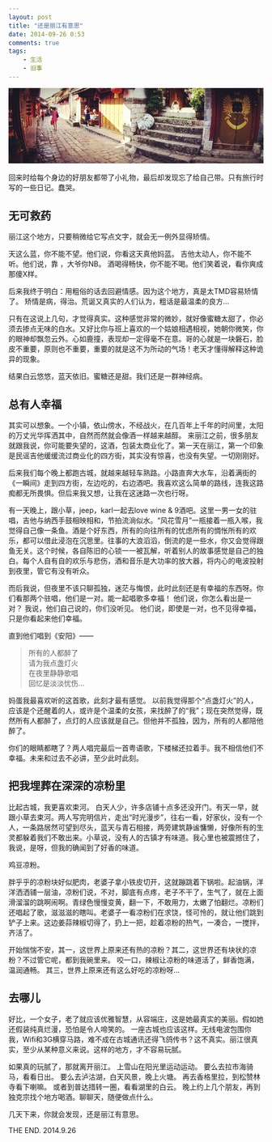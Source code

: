 ```yaml
---
layout: post
title: "还是丽江有意思"
date: 2014-09-26 0:53
comments: true
tags: 
	- 生活 
	- 旧事
---
```


![丽江古城](/assets/blogImg/lijiang.jpg)   

回来时给每个身边的好朋友都带了小礼物，最后却发现忘了给自己带。只有旅行时写的一些日记。蠢哭。

## 无可救药

丽江这个地方，只要稍微给它写点文字，就会无一例外显得矫情。

天这么蓝，你不能不望。他们说，你看这天真他妈蓝。
吉他太动人，你不能不听。他们说，靠 ，大爷你NB。
酒喝得畅快，你不能不喝。他们笑着说，看你爽成那傻X样。

后来我终于明白：用粗俗的话去回避情感。因为这个地方，真是太TMD容易矫情了。
矫情是病，得治。荒诞又真实的人们认为，粗话是最温柔的良方…

只有在这说上几句，才觉得真实。这种感觉非常的微妙，就好像蜜糖太甜了，你必须去掺点无味的白水。又好比你与班上喜欢的一个姑娘相遇相视，她朝你微笑，你的眼神却飘忽云外。心如鹿撞，表现却一定得毫不在意。哥的心就是一块磐石，脸皮不重要，原则也不重要，重要的就是这不为所动的气场！老天才懂得解释这种诡异的现象。

结果白云悠悠，蓝天依旧。蜜糖还是甜。我们还是一群神经病。

<!--more-->

## 总有人幸福

其实可以想象。一个小镇，依山傍水，不经战火，在几百年上千年的时间里，太阳的万丈光华挥洒其中，自然而然就会像酒一样越来越醇。
来丽江之前，很多朋友就跟我说，你可能要失望的，这酒，包装太商业化了。第一天在丽江，第一个印象是民谣吉他缓缓流过商业化的四方街，其实没有惊喜，也没有失望。一切刚刚好。

后来我们每个晚上都跑古城，就越来越轻车熟路。小路直奔大水车，沿着满街的《一瞬间》走到四方街，左边吃的，右边酒吧。我喜欢这么简单的路线，连我这路痴都无所畏惧。但后来我又想，让我在这迷路一次也行呀。

有一天晚上，跟小草，jeep，karl一起去love wine & 9酒吧。这里一男一女的驻唱，吉他与纳西手鼓相映相和，节拍流淌似水。“风花雪月”一瓶接着一瓶入喉，我觉得自己像一条鱼。酒是个好东西，所有的向往所有的忧虑所有的惆怅所有的欢乐，都可以借此浸泡在沉思里。往事的大浪滔滔，倒流的是一些水，你又会觉得跟鱼无关。这个时候，各自陈旧的心锁一一被瓦解，听着别人的故事感觉是自己的独白。每个人自有自的欢乐与悲伤，酒和音乐是大功率的放大器，将内心的电波投射到夜里，管它有没有听众。

而后我说，但夜里不该只聊孤独，迷茫与悔恨，此时此刻还是有幸福的东西呀。你们看那两个驻唱，他们是一对。能一起唱歌多幸福！
他们说，你怎么看出是一对？
我说，他们自己说的，你们没听见。
他们说，即使是一对，也不见得幸福，只是你看起来他们幸福。

直到他们唱到《安阳》——
> 所有的人都醉了             
  请为我点盏灯火          
  在夜里静静歌唱         
  回忆是淡淡忧伤…         

妈蛋我最喜欢听的这首歌，此刻才最有感觉。
以前我觉得那个“点盏灯火”的人，应该是个还醒着的人，或许是个温柔的女孩，来找醉了的“我”；现在突然觉得，既然所有人都醉了，点灯的人应该就是自己。但他并不孤独，因为，所有的人都陪他醉了。

你们的眼睛都瞎了？两人唱完最后一首粤语歌，下楼梯还拉着手。我不相信他们不幸福。未来和过去不必讲，至少此时此刻。

## 把我埋葬在深深的凉粉里

比起古城，我更喜欢束河。
白天人少，许多店铺十点多还没开门。有天一早，就跟小草去束河。两人写完明信片，走出“时光漫步”，往右一看，好家伙，没有一个人，一条路居然可望到尽头，蓝天与青石相接，两旁建筑静谧慵懒，好像所有的生灵都躲着我们不敢出来。小草说，没有人的古镇才有味道。我心里也被震撼住了，我说，是呀，但我的确闻到了好香的味道。

鸡豆凉粉。

胖乎乎的凉粉块好似肥肉，老婆子拿小铁皮切开，这就蹦跳着下锅啦。起油锅，洋洋洒洒铺一层油，凉粉们说，不对，脚底有点疼，老子不干了，生气了，就在上面滑溜溜的跳啊闹啊。青绿色慢慢变黄，翻一下，不敢用力，太嫩了怕翻烂。凉粉们还唱起了歌，滋滋滋的瞎叫。老婆子一看凉粉们在求饶，怪可怜的，就让他们跳到铲子上来。这边姜蒜辣椒切得了，扔上一把，趁着凉粉的热气，一凑合，一搅拌，齐活了。

开始惴惴不安，其一，这世界上原来还有热的凉粉？其二，这世界还有块状的凉粉？不过管它呢，都到我碗里来。
咬一口，辣椒让凉粉的味道活了，鲜香饱满，温润通畅。
其三，世界上原来还有这么好吃的凉粉呀…

## 去哪儿

好比，一个女子，老了就应该优雅智慧，从容端庄，这是她最真实的美丽。假如她还假装纯真烂漫，恐怕是令人啼笑的。
一座古城也应该这样。无线电波包围你我，Wifi和3G横穿马路，难不成在古城通讯还得飞鸽传书？这不真实。丽江很真实，至少从某种意义来说。这样的地方，才不容易玩腻。

如果真的玩腻了，那就离开丽江。
上雪山在阳光里运动运动。
要么去拉市海骑马，看看日出。
要么去泸沽湖，白天风景，晚上火塘。
再去香格里拉，到松赞林寺看下喇嘛。
或者到普达措转一圈，看看湖里的白云。
晚上约上几个朋友，再到独克宗找个地方喝酒。聊聊天，随便做点什么。

几天下来，你就会发现，还是丽江有意思。




THE END.
2014.9.26